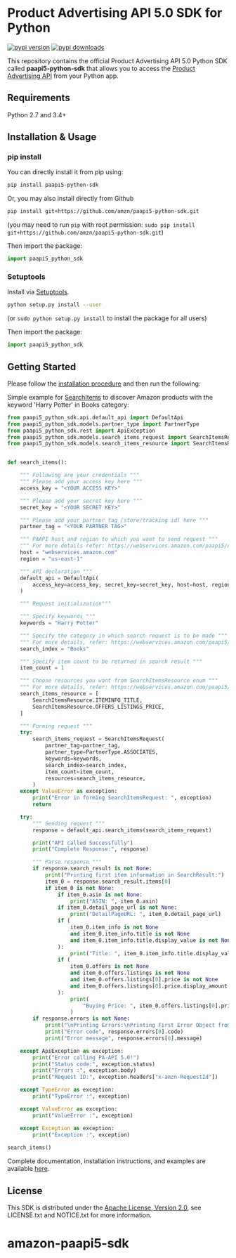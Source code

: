 # Product Advertising API 5.0 SDK for Python


[![pypi version](http://img.shields.io/pypi/v/paapi5-python-sdk.svg?style=flat)](https://pypi.python.org/pypi/paapi5-python-sdk/)
[![pypi downloads](https://img.shields.io/pypi/dm/paapi5-python-sdk.svg.svg?style=flat)](https://pypi.python.org/pypi/paapi5-python-sdk/)


This repository contains the official Product Advertising API 5.0 Python SDK called **paapi5-python-sdk** that allows you to access the [Product Advertising API](https://webservices.amazon.com/paapi5/documentation/index.html) from your Python app.

## Requirements

Python 2.7 and 3.4+

## Installation & Usage

### pip install

You can directly install it from pip using:

```sh
pip install paapi5-python-sdk
```

Or, you may also install directly from Github

```sh
pip install git+https://github.com/amzn/paapi5-python-sdk.git
```
(you may need to run `pip` with root permission: `sudo pip install git+https://github.com/amzn/paapi5-python-sdk.git`)

Then import the package:
```python
import paapi5_python_sdk 
```

### Setuptools

Install via [Setuptools](http://pypi.python.org/pypi/setuptools).

```sh
python setup.py install --user
```
(or `sudo python setup.py install` to install the package for all users)

Then import the package:
```python
import paapi5_python_sdk
```

## Getting Started

Please follow the [installation procedure](#installation--usage) and then run the following:

Simple example for [SearchItems](https://webservices.amazon.com/paapi5/documentation/search-items.html) to discover Amazon products with the keyword 'Harry Potter' in Books category:

```python
from paapi5_python_sdk.api.default_api import DefaultApi
from paapi5_python_sdk.models.partner_type import PartnerType
from paapi5_python_sdk.rest import ApiException
from paapi5_python_sdk.models.search_items_request import SearchItemsRequest
from paapi5_python_sdk.models.search_items_resource import SearchItemsResource


def search_items():

    """ Following are your credentials """
    """ Please add your access key here """
    access_key = "<YOUR ACCESS KEY>"

    """ Please add your secret key here """
    secret_key = "<YOUR SECRET KEY>"

    """ Please add your partner tag (store/tracking id) here """
    partner_tag = "<YOUR PARTNER TAG>"

    """ PAAPI host and region to which you want to send request """
    """ For more details refer: https://webservices.amazon.com/paapi5/documentation/common-request-parameters.html#host-and-region"""
    host = "webservices.amazon.com"
    region = "us-east-1"

    """ API declaration """
    default_api = DefaultApi(
        access_key=access_key, secret_key=secret_key, host=host, region=region
    )

    """ Request initialization"""

    """ Specify keywords """
    keywords = "Harry Potter"

    """ Specify the category in which search request is to be made """
    """ For more details, refer: https://webservices.amazon.com/paapi5/documentation/use-cases/organization-of-items-on-amazon/search-index.html """
    search_index = "Books"

    """ Specify item count to be returned in search result """
    item_count = 1

    """ Choose resources you want from SearchItemsResource enum """
    """ For more details, refer: https://webservices.amazon.com/paapi5/documentation/search-items.html#resources-parameter """
    search_items_resource = [
        SearchItemsResource.ITEMINFO_TITLE,
        SearchItemsResource.OFFERS_LISTINGS_PRICE,
    ]

    """ Forming request """
    try:
        search_items_request = SearchItemsRequest(
            partner_tag=partner_tag,
            partner_type=PartnerType.ASSOCIATES,
            keywords=keywords,
            search_index=search_index,
            item_count=item_count,
            resources=search_items_resource,
        )
    except ValueError as exception:
        print("Error in forming SearchItemsRequest: ", exception)
        return

    try:
        """ Sending request """
        response = default_api.search_items(search_items_request)

        print("API called Successfully")
        print("Complete Response:", response)

        """ Parse response """
        if response.search_result is not None:
            print("Printing first item information in SearchResult:")
            item_0 = response.search_result.items[0]
            if item_0 is not None:
                if item_0.asin is not None:
                    print("ASIN: ", item_0.asin)
                if item_0.detail_page_url is not None:
                    print("DetailPageURL: ", item_0.detail_page_url)
                if (
                    item_0.item_info is not None
                    and item_0.item_info.title is not None
                    and item_0.item_info.title.display_value is not None
                ):
                    print("Title: ", item_0.item_info.title.display_value)
                if (
                    item_0.offers is not None
                    and item_0.offers.listings is not None
                    and item_0.offers.listings[0].price is not None
                    and item_0.offers.listings[0].price.display_amount is not None
                ):
                    print(
                        "Buying Price: ", item_0.offers.listings[0].price.display_amount
                    )
        if response.errors is not None:
            print("\nPrinting Errors:\nPrinting First Error Object from list of Errors")
            print("Error code", response.errors[0].code)
            print("Error message", response.errors[0].message)

    except ApiException as exception:
        print("Error calling PA-API 5.0!")
        print("Status code:", exception.status)
        print("Errors :", exception.body)
        print("Request ID:", exception.headers["x-amzn-RequestId"])

    except TypeError as exception:
        print("TypeError :", exception)

    except ValueError as exception:
        print("ValueError :", exception)

    except Exception as exception:
        print("Exception :", exception)
 
search_items()
```

Complete documentation, installation instructions, and examples are available [here](https://webservices.amazon.com/paapi5/documentation/index.html).

## License
This SDK is distributed under the [Apache License, Version 2.0](http://www.apache.org/licenses/LICENSE-2.0), see LICENSE.txt and NOTICE.txt for more information.
# amazon-paapi5-sdk
